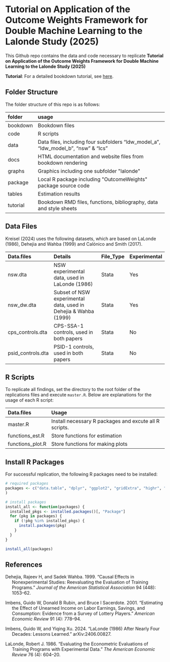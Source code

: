 Tutorial on Application of the Outcome Weights Framework for Double Machine Learning to the Lalonde Study (2025) 
================

This Github repo contains the data and code necessary to replicate
**Tutorial on Application of the Outcome Weights Framework for Double Machine Learning to the Lalonde Study (2025)**

**Tutorial**: For a detailed bookdown tutorial, see
[here](). 

## Folder Structure

The folder structure of this repo is as follows:

| folder | usage                                                      |
|:-------|:-----------------------------------------------------------|
| bookdown| Bookdown files                                             |
| code    | R scripts                                                  |
| data    | Data files, including four subfolders “ldw_model_a”, “ldw_model_b”, “nsw” & “lcs” |
| docs    | HTML documentation and website files from bookdown rendering |
| graphs  | Graphics including one subfolder "lalonde"                   |
| package | Local R package including "OutcomeWeights" package source code |
| tables  | Estimation results                                            |
| tutorial  | Bookdown RMD files, functions, bibliography, data and style sheets   |

## Data Files

Kreisel (2024) uses the following datasets, which are based on
LaLonde (1986), Dehejia and Wahba (1999) and Calónico and Smith (2017).

| Data.files        | Details                                                          | File_Type | Experimental |
|:------------------|:-----------------------------------------------------------------|:----------|:-------------|
| nsw.dta           | NSW experimental data, used in LaLonde (1986)                    | Stata     | Yes          |
| nsw_dw.dta        | Subset of NSW experimental data, used in Dehejia & Wahba (1999)  | Stata     | Yes          |
| cps_controls.dta  | CPS-SSA-1 controls, used in both papers                          | Stata     | No           |
| psid_controls.dta | PSID-1 controls, used in both papers                             | Stata     | No           |

## R Scripts

To replicate all findings, set the directory to the root folder of the
replications files and execute `master.R`. Below are explanations for
the usage of each R script:

| Data.files          | Usage                                                  |
|:--------------------|:-------------------------------------------------------|
| master.R            | Install necessary R packages and excute all R scripts. |
| functions_est.R     | Store functions for estimation                         |
| functions_plot.R    | Store functions for making plots                       |


## Install R Packages

For successful replication, the following R packages need to be
installed:

``` r
# required packages
packages <- c("data.table", "dplyr", "ggplot2", "gridExtra", "highr", "highs" , "MatchIt", "optmatch", "optweight", "quickmatch", "readr", "rgenoud", "tidyr", "tidyverse", "WeightIt"
)

# install packages
install_all <- function(packages) {
  installed_pkgs <- installed.packages()[, "Package"]
  for (pkg in packages) {
    if (!pkg %in% installed_pkgs) {
      install.packages(pkg)
    }
  }
}

install_all(packages)
```

## References

<div id="refs" class="references csl-bib-body hanging-indent"
entry-spacing="0">

<div id="ref-dehejiawahba" class="csl-entry">

Dehejia, Rajeev H, and Sadek Wahba. 1999. “Causal Effects in
Nonexperimental Studies: Reevaluating the Evaluation of Training
Programs.” *Journal of the American Statistical Association* 94 (448):
1053–62.

</div>

<div id="ref-imbensrubinsacerdote" class="csl-entry">

Imbens, Guido W, Donald B Rubin, and Bruce I Sacerdote. 2001.
“Estimating the Effect of Unearned Income on Labor Earnings, Savings,
and Consumption: Evidence from a Survey of Lottery Players.” *American
Economic Review* 91 (4): 778–94.

</div>

<div id="ref-imbensxu" class="csl-entry">

Imbens, Guido W, and Yiqing Xu. 2024. “LaLonde (1986) After Nearly Four
Decades: Lessons Learned.” arXiv:2406.00827.

</div>

<div id="ref-LaLonde" class="csl-entry">

LaLonde, Robert J. 1986. “Evaluating the Econometric Evaluations of
Training Programs with Experimental Data.” *The American Economic
Review* 76 (4): 604–20.

</div>

</div>
